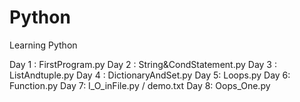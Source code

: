 # Python
Learning Python

Day 1 : FirstProgram.py
Day 2 : String&CondStatement.py
Day 3 : ListAndtuple.py
Day 4 : DictionaryAndSet.py
Day 5: Loops.py
Day 6: Function.py
Day 7: I_O_inFile.py / demo.txt
Day 8: Oops_One.py